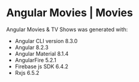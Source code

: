 # Angular Movies | Movies

Angular Movies & TV Shows was generated with:
- Angular CLI version 8.3.0
- Angular 8.2.3
- Angular Material 8.1.4
- AngularFire 5.2.1
- Firebase js SDK 6.4.2
- Rxjs 6.5.2

